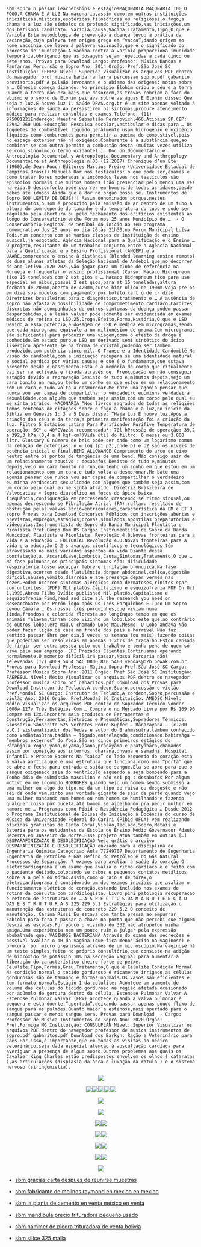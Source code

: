 
```
sbm sopro n passar learnerships e estagiosMAÇONARIA MAÇONARIA 100 O FOGO,A CHAMA E A LUZ Na maçonaria,assim como,em outras instituições iniciáticas,místicas,esotéricas,filosóficas ou religiosas,o fogo,a chama e a luz são símbolos de profundo significado.Nas iniciações,um dos batismos candidato. Varíola,Causa,Vacina,Tratamento,Tipo,O que é Varíola Esta metodologia de prevenção à doença levou à prática da vacinação,cuja palavra tem origem grega em “vacca”,dando origem ao nome vaccínia que levou à palavra vacinação,que é o significado do processo de imunização.A vacina contra a varíola proporciona imunidade temporária,obrigando que as dosagens sejam repetidas a cada cinco ou sete anos. Provas para Download Cargo: Professor: Música Bandas e Fanfarras Percursão e Sopro Ano: 2014 Órgão: Pref.São José SC Instituição: FEPESE Nível: Superior Visualizar os arquivos PDF dentro do navegador prof musica banda fanfarra percussao sopro.pdf gabarito provisorio.pdf A pulsão invocante e o abismo das origens: notas sobre a … Gênesis começa dizendo: No princípio Elohim criou o céu e a terra Quando a terra não era mais que desordem,as trevas cobriam a face do abismo e o sopro de Elohim pairava sobre as águas E Elohim disse: Que seja a luz.E houve luz 1. Saúde OPAS.org.br é um site apenas voltado à informações de saúde.Ao persistirem os sintomas,procure atendimento médico para realizar consultas e exames.Telefone: (11) 975081221Endereço: Maestro Sebastião Peranovich,466.Atibaia SP.CEP: 12942 260 UOL Educação: Pesquisa escolar,vestibular e dicas para … Os foguetes de combustível líquido geralmente usam hidrogênio e oxigênio líquidos como comburentes,para permitir a queima do combustível,pois no espaço exterior não há oxigênio.Comburente é a substância que,ao combinar se com outra,permite a combustão desta (muitas vezes utiliza se,como sinônimo,o termo oxidante).). Doc on Documentário e Antropologia Documental y Antropología Documentary and Anthropology Documentaire et Anthropologie n.03 (12.2007) Chronique d’un Été (1960),de Jean Rouch Editores Marcius Freire (Universidade Estadual de Campinas,Brasil) Manuela Dor nos testículos: o que pode ser,exames e como tratar Dores moderadas e incômodos leves nos testículos são episódios normais que muitos homens irão presenciar pelo menos uma vez na vida.O desconforto pode ocorrer em homens de todas as idades,desde bebês até idosos.Ainda que a dor no órgão possa se. Instrumentos de Sopro SOU LEVITA DE DEUS!!! Assim denominados porque,nestes instrumentos,o som é produzido pela emissão de ar dentro de um tubo.A altura do som depende do tamanho e da temperatura do tubo e pode ser regulada pela abertura ou pelo fechamento dos orifícios existentes ao longo do Conservatório enche Fórum nos 25 anos Município de …  · O Conservatório Regional de Setúbal dá início ao seu programa comemorativo dos 25 anos no dia 26,às 21h30,no Fórum Municipal Luísa Todi,num concerto com as várias classes da instituição de ensino musical,já esgotado. Agência Nacional para a Qualificação e o Ensino … O projeto,resultante de um trabalho conjunto entre a Agência Nacional para a Qualificação e o Ensino Profissional (ANQEP) e a UAARE,compreende o ensino à distância (blended learning ensino remoto) de duas alunas atletas da Seleção Nacional de Andebol que,no decorrer do ano letivo 2020 2021,vão jogar para um clube de referência na Noruega e frequentar o ensino profissional (Curso. Macaco Hidropneum tico 15 toneladas com 2 est gios e … Macaco Hidropneum tico para uso especial em nibus,possui 2 est gios,para at 15 toneladas,altura fechado de 200mm,aberto de 420mm,curso hidr ulico de 190mm.Veja pre os em diversos modelos com pagamento por boleto,cart o de cr dito Diretrizes brasileiras para o diagnóstico,tratamento e … A ausência de sopro não afasta a possibilidade de comprometimento cardíaco.Cardites discretas não acompanhadas de outros sintomas da doença podem passar despercebidas,e a lesão valvar pode somente ser evidenciada em exames médicos de rotina ou LSD,25,Droga,Efeito,Forma,História,O que é LSD Devido a essa potência,a dosagem de LSD é medida em microgramas,sendo que cada micrograma equivale a um milionésimo de grama.Cem microgramas são suficientes para produzir uma viagem,como o efeito da droga é conhecido.Em estado puro,o LSD um derivado semi sintético do ácido lisérgico apresenta se na forma de cristal,podendo ser também produzido,com potência cinco mil. O Transe e a Identidade Candomblé Na visão do candomblé,com a iniciação recupera se uma identidade natural e social perdida por várias causas e que é o fundamento,que estava presente desde o nascimento.Esta é a memória do corpo,que ritualmente vai ser re activada e fixada através de. Preocupação em não conseguir estágio devido a reprovação Desisto de tudo e,minutos depois,vejo um cara bonito na rua,ou tenho um sonho em que estou em um relacionamento com um cara,e tudo volta a desmoronar.Me bate uma agonia pensar que nunca vou ser capaz de compartilhar o verdadeiro eu,minha verdadeira sexualidade,com alguém que também seja assim,com um corpo pelo qual eu me sinta atraído. MAÇONARIA “Nos livros sagrados de todas as religiões temos centenas de citações sobre o fogo a chama e a luz,no início da Bíblia em Gênesis 1: 3 a 5 Deus disse: “Haja Luz.E houve luz.Após a criação dos céus e da terra,a primeira manifestação foi a criação da luz. Filtro 5 Estágios Latina Para Purificador Purifive Temperatura de operação: 5Cº a 40ºCVazão recomendada¹: 70l hPressão de operação: 39,2 a 392,3 kPa (0,4 a 4 kgf cm²)Vida útil do filtro: 6 meses ou 3.000 litr. Glossary O número de bels pode ser dado como um logaritmo comum da relação de potências: n = log (p1 p2),onde p1 e p2 são os níveis de potência inicial e final.BEND ALLOWANCE Comprimento do arco do eixo neutro entre os pontos de tangência de uma bend. Não consigo sair de um relacionamento abusivo : desabafos Desisto de tudo e,minutos depois,vejo um cara bonito na rua,ou tenho um sonho em que estou em um relacionamento com um cara,e tudo volta a desmoronar.Me bate uma agonia pensar que nunca vou ser capaz de compartilhar o verdadeiro eu,minha verdadeira sexualidade,com alguém que também seja assim,com um corpo pelo qual eu me sinta atraído. Diretriz Brasileira de Valvopatias • Sopro diastólico em focos do ápice baixa frequência,configuração em decrescendo crescendo se ritmo sinusal,ou apenas decrescendo se Fibrilação Atrial (FA),ruflar: resultado de obstrução pelas valvas atrioventriculares,característica da EM e ET.O sopro Provas para Download Concursos Públicos com inscrições abertas e previstas,empregos,estágios,provas,simulados,apostilas preparatórias e videoaulas.Instrumentista de Sopro da Banda Municipal Flautista e Picolista Pref.Campo Bom RS Cargo: Instrumentista de Sopro da Banda Municipal Flautista e Picolista. Revolução 4.0.Novas fronteiras para a vida e a educação … EDITORIAL Revolução 4.0.Novas fronteiras para a vida e a educação O 2 s avanços científicos e tecnológicos têm atravessado os mais variados aspectos da vida.Diante dessa constatação,a. Ascaridíase,Lombriga,Causa,Sintomas,Tratamento,O que … Na fase pulmonar,os principais sintomas são: dificuldade respiratória,tosse seca,par febre e irritação brônquica.Na fase digestiva,ocorrem desde flatulência,dorpar abdominal,cólica,digestão difícil,náusea,vômito,diarréia e até presença depar vermes nas fezes.Podem ocorrer sintomas alérgicos,como dermatoses,rinites epar conjuntivites. (PDF) Mil platôs.Capitalismo e esquizofrenia PDF On Oct 1,1998,Abreu Filho Ovídio published Mil platôs.Capitalismo e esquizofrenia Find,read and cite all the research you need on ResearchGate por Perón logo após Os Três Porquinhos E Tudo Um Sopro Levou Câmara … Os nossos três porquinhos,que viviam numa linda,frondosa e colorida floresta,no longínquo tempo em que os animais falavam,tinham como vizinho um lobo.Lobo este que,ao contrário de outros lobos,era mau.O chamado Lobo Mau.Mesmo! O Lobo andava Não poder fazer lição de casa na frente dos pais é horrivel Não faz sentido passar 8hrs por dia,5 vezes na semana (ou mais) fazendo coisas que poderiam ser resolvidas em apenas 1 2hrs de trabalho.Estou cansada de fingir ser outra pessoa pelo meu trabalho e tenho pena de quem só vive pelo seu emprego. EPI Prezados Clientes,Continuamos operando normalmente.O momento difícil irá passar,Nossa Parceria não! Televendas (17) 4009 5454 SAC 0800 810 5400 vendas@b2b.nowak.com.br. Provas para Download Professor Música Sopro Pref.São José SC Cargo: Professor Música Sopro Ano: 2011 Órgão: Pref.São José SC Instituição: FAEPESUL Nível: Médio Visualizar os arquivos PDF dentro do navegador professor musica sopro.pdf gabaritos.pdf Download dos Provas para Download Instrutor de Teclado,A cordeon,Sopro,percussão e violão Pref.Mondaí SC Cargo: Instrutor de Teclado,A cordeon,Sopro,percussão e violão Ano: 2016 Órgão: Pref.Mondaí SC Instituição: AMEOSC Nível: Médio Visualizar os arquivos PDF dentro do Soprador Térmico Vonder 2000w 127v Três Estágios Com … Compre o no Mercado Livre por R$ 169,90 Compre em 12x.Encontre mais produtos de Ferramentas e Construção,Ferramentas,Elétricas e Pneumáticas,Sopradores Térmicos. Glossário Sânscrito 525 Verbetes Pedro Kupfer … Bādarayana — (c.200 a.C.) sistematizador dos Vedas e autor do Brahmasūtra,também conhecido como Vedāntasūtra.baddha — ligado,entrelaçado,condicionado.bahiraṅga — “membros externos” do Yoga.São os cinco primeiros estágios do Pātañjala Yoga: yama,niyama,āsana,prāṇāyāma e pratyāhāra,chamados assim por oposição aos internos: dhāraṇā,dhyāna e samādhi. Hospital Infantil e Pronto Socorro Na “saída” do lado esquerdo do coração está a valva aórtica,que é uma estrutura que funciona como uma “porta” que se abre e fecha para entrada e saída de sangue.Ela se abre para que o sangue oxigenado saia do ventrículo esquerdo e seja bombeado para a Tenho ódio de submissão masculina e não sei pq : desabafos Por algum motivo eu me incomodo HORRORES quando vejo um homem sendo submisso a uma mulher ou algo do tipo,me dá um tipo de raiva ou desgosto e não sei de onde vem,sinto uma vontade gigante de sair de perto quando vejo uma mulher mandando num homem ou num homem se humilhando e fazendo qualquer coisa por buceta,até homem se ajoelhando pra pedir mulher em namoro me … Programas como Pibid e Residência Pedagógica … Desde 2012 o Programa Institucional de Bolsas de Iniciação à Docência do curso de Música da Universidade Federal do Cariri (Pibid UFCA) vem realizando oficinas gratuitas de Canto Coral,Violão,Teclado,Sopro,Metais e Bateria para os estudantes da Escola de Ensino Médio Governador Adauto Bezerra,em Juazeiro do Norte.Esse projeto atua também em outras […] DESPARAFINIZAÇÃO E DESOLEIFICAÇÃO Veja grátis o arquivo DESPARAFINIZAÇÃO E DESOLEIFICAÇÃO enviado para a disciplina de Engenharia Química Categoria: Aula 77249707 Departamento de Engenharia Engenharia de Petróleo e Gás Refino do Petróleo e do Gás Natural Processos de Separação. 7 exames para avaliar a saúde do coração O eletrocardiograma é um exame que avalia o ritmo cardíaco e é feito com o paciente deitado,colocando se cabos e pequenos contatos metálicos sobre a a pele do tórax.Assim,como o raio X de tórax,o eletrocardiograma é considerado um dos exames iniciais que avaliam o funcionamento elétrico do coração,estando incluído nos exames de rotina da consulta com cardiologista. Livro pini patologia recuperacao e reforco de estruturas de … A S P E C T O S DA M A N U T E N Ç Ã O DAS E S T R U T U R A S 225 229 5.1 Estratégias para utilização c manutenção das estruturas dc concreto 229 5.2 O conceito dc manutenção. Carina Rissi Eu estava com tanta pressa ao empurrar Fabiola para fora e passar a chave na porta que não percebi que alguém descia as escadas.Por pouco o vizinho do 332 não atropelou minha amiga.Uma experiência nem um pouco ruim,a julgar pela expressão abobalhada que. VAGINOSE BACTERIANA Através do exame das secreções é possível avaliar o pH da vagina (que fica menos ácido na vaginose) e procurar por micro organismos através de um microscópio.Na vaginose há um teste simples,feito no próprio consultório,que consiste na adição de hidróxido de potássio 10% na secreção vaginal para aumentar a liberação do característico cheiro forte de peixe. Celulite,Tipo,Formas,Grau,Tratamento,O que é Celulite Condição Normal Na condição normal o tecido gorduroso é ricamente irrigado,as células gordurosas são de tamanho e formas normais.Os vasos são eficientes e tem formato normal.Estágio 1 da celulite: Acontece um aumento de volume das células do tecido gorduroso na região afetada ocasionado por acúmulo de gordura dentro da célula. Estenose Pulmonar Valvar A Estenose Pulmonar Valvar (EPV) acontece quando a valva pulmonar é pequena e está doente,“apertada”,deixando passar apenas pouco fluxo de sangue para os pulmões.Quanto maior a estenose,mais apertado para o sangue passar e menos sangue será. Provas para Download  · Cargo: Professor de Música Instrumentos de Sopro Ano: 2020 Órgão: Pref.Formiga MG Instituição: CONSULPLAN Nível: Superior Visualizar os arquivos PDF dentro do navegador professor de musica instrumentos de sopro.pdf gabaritos.pdf Download dos Barkyn: Ração e Veterinário para Cães Por isso,é importante,que em todas as visitas ao médico veterinário,seja dada especial atenção à auscultação cardíaca para averiguar a presença de algum sopro.Outros problemas aos quais os Cavalier King Charles estão predispostos envolvem os olhos ( cataratas ),as articulações (displasia da anca e luxação da rotula ) e o sistema nervoso (siringomielia). 
```

<div align="center">

<a href="https://es-crusher.shibang-china.com/github&k=sbm+sopro+n+passar+learnerships+e+estagios"><img src="https://static.shibang-china.com/es/crusher/logo.jpg"></a>

<a href="https://es-crusher.shibang-china.com/github&k=sbm+sopro+n+passar+learnerships+e+estagios"><img src="https://static.shibang-china.com/es/crusher/index.jpg"></a><a href="https://es-crusher.shibang-china.com/material.htmlgithub&k=sbm+sopro+n+passar+learnerships+e+estagios"><img src="https://static.shibang-china.com/es/crusher/material.jpg"></a><a href="https://es-crusher.shibang-china.com/application.htmlgithub&k=sbm+sopro+n+passar+learnerships+e+estagios"><img src="https://static.shibang-china.com/es/crusher/application.jpg"></a><a href="https://es-crusher.shibang-china.com/aboutus.htmlgithub&k=sbm+sopro+n+passar+learnerships+e+estagios"><img src="https://static.shibang-china.com/es/crusher/aboutus.jpg"></a><a href="https://es-crusher.shibang-china.com/contact.htmlgithub&k=sbm+sopro+n+passar+learnerships+e+estagios"><img src="https://static.shibang-china.com/es/crusher/contact.jpg"></a>

<a href="https://es-crusher.shibang-china.com/github&k=sbm+sopro+n+passar+learnerships+e+estagios"><img src="https://static.shibang-china.com/es/crusher/banner.jpg"></a>

<a href="https://swt.shibang-china.com/github&k=sbm+sopro+n+passar+learnerships+e+estagios"><img src="https://static.shibang-china.com/es/crusher/text.jpg"></a>

<a href="https://swt.shibang-china.com/github&k=sbm+sopro+n+passar+learnerships+e+estagios"><img src="https://static.shibang-china.com/es/crusher/chat.jpg"></a><a href="https://es-crusher.shibang-china.com/contact.htmlgithub&k=sbm+sopro+n+passar+learnerships+e+estagios"><img src="https://static.shibang-china.com/es/crusher/message.jpg"></a>

<a href="https://es-crusher.shibang-china.com/products/pe.htmlgithub&k=sbm+sopro+n+passar+learnerships+e+estagios"><img src="https://static.shibang-china.com/es/crusher/pe.jpg"></a><a href="https://es-crusher.shibang-china.com/products/pf.htmlgithub&k=sbm+sopro+n+passar+learnerships+e+estagios"><img src="https://static.shibang-china.com/es/crusher/pf.jpg"></a>

<a href="https://es-crusher.shibang-china.com/products/hpt.htmlgithub&k=sbm+sopro+n+passar+learnerships+e+estagios"><img src="https://static.shibang-china.com/es/crusher/hpt.jpg"></a><a href="https://es-crusher.shibang-china.com/products/vsi.htmlgithub&k=sbm+sopro+n+passar+learnerships+e+estagios"><img src="https://static.shibang-china.com/es/crusher/vsi.jpg"></a>

<a href="https://es-crusher.shibang-china.com/products/klv.htmlgithub&k=sbm+sopro+n+passar+learnerships+e+estagios"><img src="https://static.shibang-china.com/es/crusher/klv.jpg"></a><a href="https://es-crusher.shibang-china.com/products/portable.htmlgithub&k=sbm+sopro+n+passar+learnerships+e+estagios"><img src="https://static.shibang-china.com/es/crusher/portable.jpg"></a>

<a href="https://swt.shibang-china.com/github&k=sbm+sopro+n+passar+learnerships+e+estagios"><img src="https://static.shibang-china.com/es/crusher/case.jpg"></a>

</div>


* [sbm gracias carta despues de reunirse muestras](sbm%20gracias%20carta%20despues%20de%20reunirse%20muestras.md)

* [sbm fabricante de molinos raymond en mexico en mexico](sbm%20fabricante%20de%20molinos%20raymond%20en%20mexico%20en%20mexico.md)

* [sbm la planta de cemento en venta méxico en venta](sbm%20la%20planta%20de%20cemento%20en%20venta%20m%C3%A9xico%20en%20venta.md)

* [sbm mandíbula precio trituradora pequeño usado](sbm%20mand%C3%ADbula%20precio%20trituradora%20peque%C3%B1o%20usado.md)

* [sbm hammer de piedra trituradora de venta bolivia](sbm%20hammer%20de%20piedra%20trituradora%20de%20venta%20bolivia.md)

* [sbm silice 325 malla](sbm%20silice%20325%20malla.md)